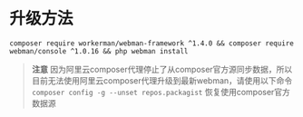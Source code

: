 # 升级方法

`composer require workerman/webman-framework ^1.4.0 && composer require webman/console ^1.0.16 && php webman install`

> **注意**
> 因为阿里云composer代理停止了从composer官方源同步数据，所以目前无法使用阿里云composer代理升级到最新webman，请使用以下命令 `composer config -g --unset repos.packagist` 恢复使用composer官方数据源
